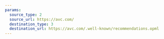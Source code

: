 ```yaml
---
params:
  source_type: 2
  source_url: https://avc.com/
  destination_type: 3
  destination_url: https://avc.com/.well-known/recommendations.opml
---
```

